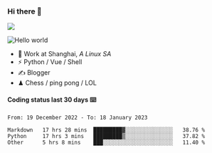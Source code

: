### Hi there 👋
![](https://komarev.com/ghpvc/?username=Xuhandsome)


<img src="https://github-readme-stats.vercel.app/api?username=XuHandsome&show_icons=true&theme=merko" alt="Hello world">

<br/>

- 🍻  Work at Shanghai, _A Linux SA_
- ⚡  Python / Vue / Shell
- ✍️  Blogger
- ♟  Chess / ping pong / LOL

#### Coding status last 30 days ⌨️

<!--START_SECTION:waka-->

```text
From: 19 December 2022 - To: 18 January 2023

Markdown   17 hrs 28 mins  █████████▓░░░░░░░░░░░░░░░   38.76 %
Python     17 hrs 3 mins   █████████▒░░░░░░░░░░░░░░░   37.82 %
Other      5 hrs 8 mins    ███░░░░░░░░░░░░░░░░░░░░░░   11.40 %
```

<!--END_SECTION:waka-->
